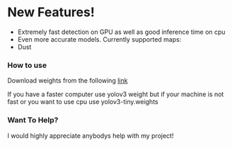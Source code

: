 # New Features!

  - Extremely fast detection on GPU as well as good inference time on cpu 
  - Even more accurate models.
 Currently supported maps:
  - Dust
### How to use

Download weights from the following [link](https://drive.google.com/drive/folders/10QvwT857wyShDlkZ9JWOJ1FGrL963OCU?usp=sharing)

If you have a faster computer use yolov3 weight but if your machine is not fast or you want to use cpu use yolov3-tiny.weights
### Want To Help?

I would highly appreciate anybodys help with my project!
